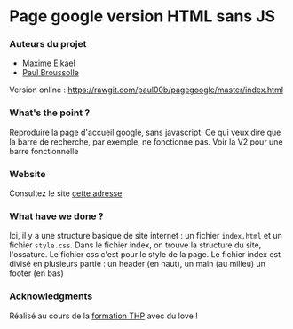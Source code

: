 # Page google version HTML sans JS
### Auteurs du projet
  - <a href="https://github.com/E-Maxou">Maxime Elkael</a>
  - <a href="https://rawgit.com/paul00b">Paul Broussolle</a>

  Version online : https://rawgit.com/paul00b/pagegoogle/master/index.html

### What's the point ?

Reproduire la page d'accueil google, sans javascript. Ce qui veux dire que la barre de recherche, par exemple, ne fonctionne pas.
Voir la V2 pour une barre fonctionnelle

### Website

Consultez le site <a href="https://rawgit.com/paul00b/pagegoogle/master/index.html">cette adresse</A>

### What have we done ?
Ici, il y a une structure basique de site internet : un fichier `index.html` et un fichier `style.css`. Dans le fichier index, on trouve la structure du site, l'ossature. Le fichier css c'est pour le style de la page.
Le fichier index est divisé en plusieurs partie : un header (en haut), un main (au milieu) un footer (en bas)

### Acknowledgments

Réalisé au cours de la <a href="https://www.thehackingproject.org/">formation THP</a> avec du love !
